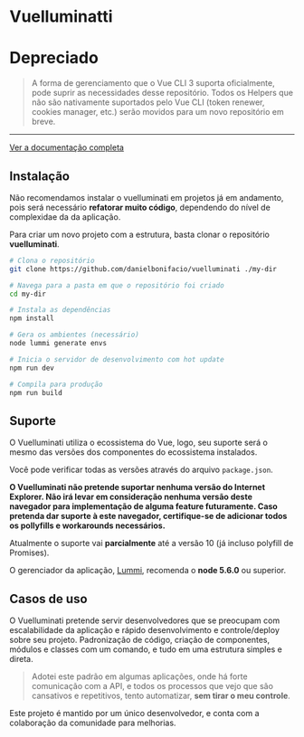 # Vuelluminatti

# Depreciado
> A forma de gerenciamento que o Vue CLI 3 suporta oficialmente, pode suprir as necessidades desse repositório. Todos os Helpers que não são nativamente suportados pelo Vue CLI (token renewer, cookies manager, etc.) serão movidos para um novo repositório em breve.

---

[Ver a documentação completa](https://danielbonifacio.com.br/vuelluminati)

## Instalação
Não recomendamos instalar o vuelluminati em projetos já em andamento, pois será necessário **refatorar muito código**, dependendo do nível de complexidae da da aplicação.

Para criar um novo projeto com a estrutura, basta clonar o repositório **vuelluminati**.

``` sh
# Clona o repositório
git clone https://github.com/danielbonifacio/vuelluminati ./my-dir

# Navega para a pasta em que o repositório foi criado
cd my-dir

# Instala as dependências
npm install

# Gera os ambientes (necessário)
node lummi generate envs

# Inicia o servidor de desenvolvimento com hot update
npm run dev

# Compila para produção
npm run build
```

## Suporte

O Vuelluminati utiliza o ecossistema do Vue, logo, seu suporte será o mesmo das versões dos componentes do ecossistema instalados.

Você pode verificar todas as versões através do arquivo `package.json`.

**O Vuelluminati não pretende suportar nenhuma versão do Internet Explorer. Não irá levar em consideração nenhuma versão deste navegador para implementação de alguma feature futuramente. Caso pretenda dar suporte à este navegador, certifique-se de adicionar todos os pollyfills e workarounds necessários.**

Atualmente o suporte vai **parcialmente** até a versão 10 (já incluso polyfill de Promises).

O gerenciador da aplicação, [Lummi](/lummi), recomenda o **node 5.6.0** ou superior.

## Casos de uso
O Vuelluminati pretende servir desenvolvedores que se preocupam com escalabilidade da aplicação e rápido desenvolvimento e controle/deploy sobre seu projeto. Padronização de código, criação de componentes, módulos e classes com um comando, e tudo em uma estrutura simples e direta.

> Adotei este padrão em algumas aplicações, onde há forte comunicação com a API,
e todos os processos que vejo que são cansativos e repetitivos, tento automatizar, **sem tirar o meu controle**.

Este projeto é mantido por um único desenvolvedor, e conta com a colaboração da comunidade para melhorias.
